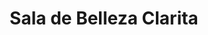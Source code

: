 ---
title: "Sala de Belleza Clarita"
url: /tegucigalpa/sala-de-belleza-clarita/
shop: cosméticos
---